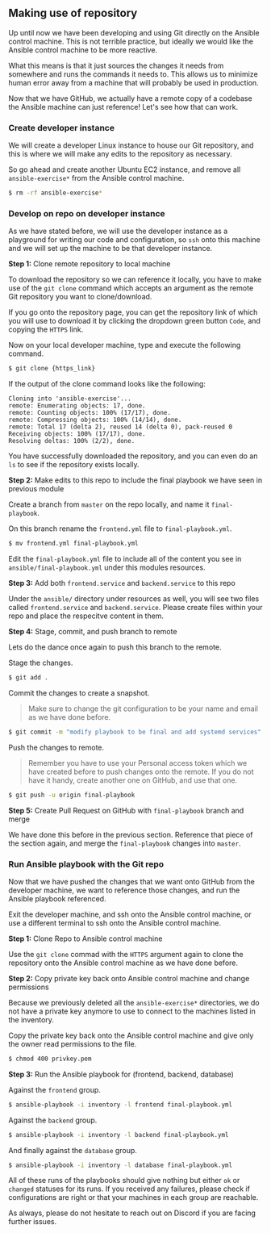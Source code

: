 ## Making use of repository

Up until now we have been developing and using Git directly on the Ansible control machine. This is not terrible practice, but ideally we would like the Ansible control machine to be more reactive.

What this means is that it just sources the changes it needs from somewhere and runs the commands it needs to. This allows us to minimize human error away from a machine that will probably be used in production.

Now that we have GitHub, we actually have a remote copy of a codebase the Ansible machine can just reference! Let's see how that can work.

### Create developer instance

We will create a developer Linux instance to house our Git repository, and this is where we will make any edits to the repository as necessary.

So go ahead and create another Ubuntu EC2 instance, and remove all `ansible-exercise*` from the Ansible control machine.

```bash
$ rm -rf ansible-exercise*
```

### Develop on repo on developer instance

As we have stated before, we will use the developer instance as a playground for writing our code and configuration, so `ssh` onto this machine and we will set up the machine to be that developer instance.

**Step 1:** Clone remote repository to local machine

To download the repository so we can reference it locally, you have to make use of the `git clone` command which accepts an argument as the remote Git repository you want to clone/download.

If you go onto the repository page, you can get the repository link of which you will use to download it by clicking the dropdown green button `Code`, and copying the `HTTPS` link.

Now on your local developer machine, type and execute the following command.

```bash
$ git clone {https_link}
```

If the output of the clone command looks like the following:

```
Cloning into 'ansible-exercise'...
remote: Enumerating objects: 17, done.
remote: Counting objects: 100% (17/17), done.
remote: Compressing objects: 100% (14/14), done.
remote: Total 17 (delta 2), reused 14 (delta 0), pack-reused 0
Receiving objects: 100% (17/17), done.
Resolving deltas: 100% (2/2), done.
```

You have successfully downloaded the repository, and you can even do an `ls` to see if the repository exists locally.

**Step 2:** Make edits to this repo to include the final playbook we have seen in previous module

Create a branch from `master` on the repo locally, and name it `final-playbook`.

On this branch rename the `frontend.yml` file to `final-playbook.yml`.

```bash
$ mv frontend.yml final-playbook.yml
```

Edit the `final-playbook.yml` file to include all of the content you see in `ansible/final-playbook.yml` under this modules resources.

**Step 3:** Add both `frontend.service` and `backend.service` to this repo

Under the `ansible/` directory under resources as well, you will see two files called `frontend.service` and `backend.service`. Please create files within your repo and place the respecitve content in them.

**Step 4:** Stage, commit, and push branch to remote

Lets do the dance once again to push this branch to the remote.

Stage the changes.

```bash
$ git add .
```

Commit the changes to create a snapshot.

> Make sure to change the git configuration to be your name and email as we have done before.

```bash
$ git commit -m "modify playbook to be final and add systemd services"
```

Push the changes to remote.

> Remember you have to use your Personal access token which we have created before to push changes onto the remote.
> If you do not have it handy, create another one on GitHub, and use that one.

```bash
$ git push -u origin final-playbook
```

**Step 5:** Create Pull Request on GitHub with `final-playbook` branch and merge

We have done this before in the previous section. Reference that piece of the section again, and merge the `final-playbook` changes into `master`.

### Run Ansible playbook with the Git repo

Now that we have pushed the changes that we want onto GitHub from the developer machine, we want to reference those changes, and run the Ansible playbook referenced.

Exit the developer machine, and ssh onto the Ansible control machine, or use a different terminal to ssh onto the Ansible control machine.

**Step 1:** Clone Repo to Ansible control machine

Use the `git clone` commad with the `HTTPS` argument again to clone the repository onto the Ansible control machine as we have done before.

**Step 2:** Copy private key back onto Ansible control machine and change permissions

Because we previously deleted all the `ansible-exercise*` directories, we do not have a private key anymore to use to connect to the machines listed in the inventory.

Copy the private key back onto the Ansible control machine and give only the owner read permissions to the file.

```bash
$ chmod 400 privkey.pem
```

**Step 3:** Run the Ansible playbook for (frontend, backend, database)

Against the `frontend` group.

```bash
$ ansible-playbook -i inventory -l frontend final-playbook.yml
```

Against the `backend` group.

```bash
$ ansible-playbook -i inventory -l backend final-playbook.yml
```

And finally against the `database` group.

```bash
$ ansible-playbook -i inventory -l database final-playbook.yml
```

All of these runs of the playbooks should give nothing but either `ok` or `changed` statuses for its runs. If you received any failures, please check if configurations are right or that your machines in each group are reachable.

As always, please do not hesitate to reach out on Discord if you are facing further issues.
